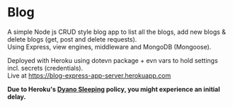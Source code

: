 # Blog
A simple Node js CRUD style blog app to list all the blogs, add new blogs & delete blogs (get, post and delete requests).   
Using Express, view engines, middleware and MongoDB (Mongoose).

Deployed with Heroku using dotevn package + evn vars to hold settings incl. secrets (credentials).   
Live at https://blog-express-app-server.herokuapp.com

__Due to Heroku's [Dyano Sleeping](https://devcenter.heroku.com/articles/free-dyno-hours#dyno-sleeping) policy, you might experience an initial delay.__
